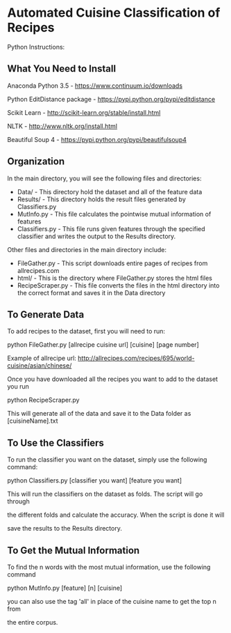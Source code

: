 # Automated Cuisine Classification of Recipes

Python Instructions:

What You Need to Install
------------------------

Anaconda Python 3.5 - https://www.continuum.io/downloads

Python EditDistance package - https://pypi.python.org/pypi/editdistance

Scikit Learn - http://scikit-learn.org/stable/install.html

NLTK - http://www.nltk.org/install.html

Beautiful Soup 4 - https://pypi.python.org/pypi/beautifulsoup4


Organization
------------

In the main directory, you will see the following files and directories:

 * Data/ - This directory hold the dataset and all of the feature data
 * Results/ - This directory holds the result files generated by Classifiers.py
 * MutInfo.py - This file calculates the pointwise mutual information of features
 * Classifiers.py - This file runs given features through the specified classifier
                 and writes the output to the Results directory.

Other files and directories in the main directory include:

 * FileGather.py - This script downloads entire pages of recipes from allrecipes.com
 * html/ - This is the directory where FileGather.py stores the html files
 * RecipeScraper.py - This file converts the files in the html directory into the 
                      correct format and saves it in the Data directory


To Generate Data
----------------

To add recipes to the dataset, first you will need to run:

python FileGather.py [allrecipe cuisine url] [cuisine] [page number] 

Example of allrecipe url: http://allrecipes.com/recipes/695/world-cuisine/asian/chinese/

Once you have downloaded all the recipes you want to add to the dataset you run

python RecipeScraper.py

This will generate all of the data and save it to the Data folder as [cuisineName].txt


To Use the Classifiers
----------------------

To run the classifier you want on the dataset, simply use the following command:

python Classifiers.py [classifier you want] [feature you want]

This will run the classifiers on the dataset as folds. The script will go through

the different folds and calculate the accuracy. When the script is done it will

save the results to the Results directory.


To Get the Mutual Information
-----------------------------

To find the n words with the most mutual information, use the following command

python MutInfo.py [feature] [n] [cuisine]

you can also use the tag 'all' in place of the cuisine name to get the top n from

the entire corpus.


